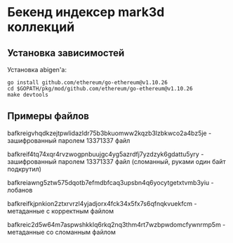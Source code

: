 # Бекенд индексер mark3d коллекций
## Установка зависимостей
Установка abigen'а:
```shell
go install github.com/ethereum/go-ethereum@v1.10.26
cd $GOPATH/pkg/mod/github.com/ethereum/go-ethereum@v1.10.26
make devtools
```
## Примеры файлов
bafkreigvhqdkzejtpwlidazldr75b3bkuomww2kqzb3lzbkwco2a4bz5je - зашифрованный паролем 13371337 файл

bafkreif4tq74xqr4rvzwogpnbuujgc4yg5azrdfj7yzdzyk6gdattu5yry - зашифрованный паролем 13371337 файл (сломанный, руками один байт подкрутил)

bafkreiawng5ztw575dqotb7efmdbfcaq3upsbn4q6yocytgetxtvmb3yiu - лобанов

bafkreifkjpnkion2ztxrvrzl4yjadjorx4fck34x5fx7s6qfnqkvuekfcm - метаданные с корректным файлом

bafkreic2d5w64m7aspwshkklq6rkq2nq3thm4rt7wzbpwdomcfywnrmp5m - метаданные со сломанным файлом










